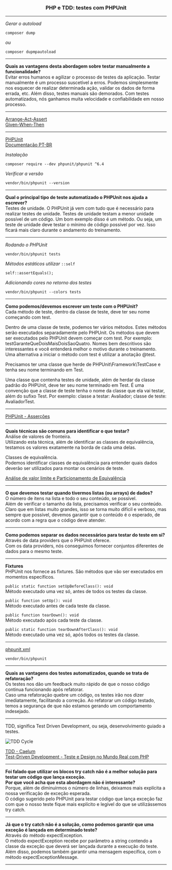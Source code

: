 <h3 align="center">PHP e TDD: testes com PHPUnit</h3>

---

*Gerar o autoload*
```
composer dump
```

*ou*

```
composer dupmpautoload
```

---

**Quais as vantagens desta abordagem sobre testar manualmente a funcionalidade?** <br>
Evitar erros humanos e agilizar o processo de testes da aplicação. Testar manualmente é um processo suscetível a erros. Podemos simplesmente nos esquecer de realizar determinada ação, validar os dados de forma errada, etc. Além disso, testes manuais são demorados. Com testes automatizados, nós ganhamos muita velocidade e confiabilidade em nosso processo.

---

[Arrange-Act-Assert](http://wiki.c2.com/?ArrangeActAssert) <br>
[Given-When-Then](https://martinfowler.com/bliki/GivenWhenThen.html)

---

[PHPUnit](https://phpunit.de/) <br>
[Documentação PT-BR](https://phpunit.readthedocs.io/pt_BR/latest/)

*Instalação*
```
composer require --dev phpunit/phpunit ^6.4
```

*Verificar a versão*
```
vendor/bin/phpunit --version
```

---

**Qual o principal tipo de teste automatizado o PHPUnit nos ajuda a escrever?** <br>
Testes de unidade. O PHPUnit já vem com tudo que é necessário para realizar testes de unidade. Testes de unidade testam a menor unidade possível de um código. Um bom exemplo disso é um método. Ou seja, um teste de unidade deve testar o mínimo de código possível por vez. Isso ficará mais claro durante o andamento do treinamento.

---

*Rodando o PHPUnit*
```
vendor/bin/phpunit tests
```

*Métodos estáticos utilizar* ```::self```
```
self::assertEquals();
```

*Adicionando cores no retorno dos testes*
```
vendor/bin/phpunit --colors tests
```

---

**Como podemos/devemos escrever um teste com o PHPUnit?** <br>
Cada método de teste, dentro da classe de teste, deve ter seu nome começando com test.

Dentro de uma classe de teste, podemos ter vários métodos. Estes métodos serão executados separadamente pelo PHPUnit. Os métodos que devem ser executados pelo PHPUnit devem começar com test. Por exemplo: testGaranteQueDoisMaisDoisSaoQuatro. Nomes bem descritivos são interessantes e você entenderá melhor o motivo durante o treinamento. Uma alternativa a iniciar o método com test é utilizar a anotação @test.

Precisamos ter uma classe que herde de PHPUnit\Framework\TestCase e tenha seu nome terminando em Test.

Uma classe que contenha testes de unidade, além de herdar da classe padrão do PHPUnit, deve ter seu nome terminado em Test. É uma convenção que a classe de teste tenha o nome da classe que ela vai testar, além do sufixo Test. Por exemplo: classe a testar: Avaliador; classe de teste: AvaliadorTest.

---

[PHPUnit - Asserções](https://phpunit.readthedocs.io/en/8.5/assertions.html)

---

**Quais técnicas são comuns para identificar o que testar?** <br>
Análise de valores de fronteira. <br>
Utilizando esta técnica, além de identificar as classes de equivalência, testamos os valores exatamente na borda de cada uma delas.

Classes de equivalência. <br>
Podemos identificar classes de equivalência para entender quais dados deverão ser utilizados para montar os cenários de teste.

[Análise de valor limite e Particionamento de Equivalência](http://testwarequality.blogspot.com/p/tenicas-de-teste.html)

---

**O que devemos testar quando tivermos listas (ou arrays) de dados?** <br>
O número de itens na lista e todo o seu conteúdo, se possível. <br>
Além de verificar o tamanho da lista, precisamos verificar o seu conteúdo. Claro que em listas muito grandes, isso se torna muito difícil e verboso, mas sempre que possível, devemos garantir que o conteúdo é o esperado, de acordo com a regra que o código deve atender.

---

**Como podemos separar os dados necessários para testar do teste em si?** <br>
Através de data providers que o PHPUnit oferece. <br>
Com os data providers, nós conseguimos fornecer conjuntos diferentes de dados para o mesmo teste.

---

**Fixtures** <br>
PHPUnit nos fornece as fixtures. São métodos que vão ser executados em momentos específicos.

```public static function setUpBeforeClass(): void``` <br>
Método executado uma vez só, antes de todos os testes da classe.

```public function setUp(): void``` <br>
Método executado antes de cada teste da classe.

```public function tearDown(): void``` <br>
Método executado após cada teste da classe.

```public static function tearDownAfterClass(): void``` <br>
Método executado uma vez só, após todos os testes da classe.

---

[phpunit.xml](https://phpunit.readthedocs.io/pt_BR/latest/configuration.html)

```
vendor/bin/phpunit
```

----

**Quais as vantagens dos testes automatizados, quando se trata de refatoração?** <br>
Os testes nos dão um feedback muito rápido de que o nosso código continua funcionando após refatorar. <br>
Caso uma refatoração quebre um código, os testes irão nos dizer imediatamente, facilitando a correção. Ao refatorar um código testado, temos a segurança de que não estamos gerando um comportamento indesejado.

---

TDD, significa Test Driven Development, ou seja, desenvolvimento guiado a testes.

![TDD Cycle](https://github.com/lucasrmagalhaes/tdd-php/blob/main/assets/img/tdd.jpg)

[TDD - Caelum](https://tdd.caelum.com.br/) <br>
[Test-Driven Development - Teste e Design no Mundo Real com PHP](https://www.casadocodigo.com.br/pages/sumario-tdd-php)

---

**Foi falado que utilizar os blocos try catch não é a melhor solução para testar um código que lança exceção.** <br> 
**Por que você acha que esta abordagem não é interessante?** <br>
Porque, além de diminuirmos o número de linhas, deixamos mais explícita a nossa verificação de exceção esperada. <br>
O código sugerido pelo PHPUnit para testar código que lança exceção faz com que o nosso teste fique mais explícito e legível do que se utilizássemos try catch.

---

**Já que o try catch não é a solução, como podemos garantir que uma exceção é lançada em determinado teste?** <br>
Através do método expectException. <br>
O método expectException recebe por parâmetro a string contendo a classe da exceção que deverá ser lançada durante a execução do teste. Além disso, podemos também garantir uma mensagem específica, com o método expectExceptionMessage.

---